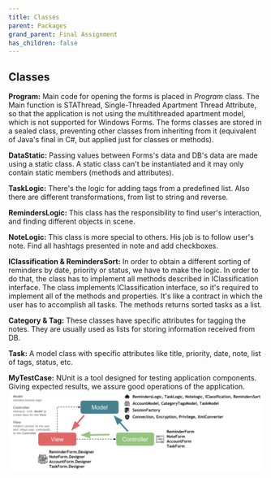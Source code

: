 ```yaml
---
title: Classes
parent: Packages
grand_parent: Final Assignment
has_children: false
---
```


## Classes
**Program:** Main code for opening the forms is placed in _Program_ class. The Main function is STAThread, Single-Threaded Apartment Thread Attribute, so that the application is not using the multithreaded apartment model, which is not supported for Windows Forms. The forms classes are stored in a sealed class, preventing other classes from inheriting from it (equivalent of Java's final in C#, but applied just for classes or methods).

**DataStatic:** Passing values between Forms's data and DB's data are made using a static class. A static class can't be instantiated and it may only contain static members (methods and attributes).

**TaskLogic:** There's the logic for adding tags from a predefined list. Also there are different transformations, from list to string and reverse.

**RemindersLogic:** This class has the responsibility to find user's interaction, and finding different objects in scene.

**NoteLogic:** This class is more special to others. His job is to follow user's note. Find all hashtags presented in note and add checkboxes.

**IClassification & RemindersSort:** In order to obtain a different sorting of reminders by date, priority or status, we have to make the logic. In order to do that, the class has to implement all methods described in IClassification interface. The class implements IClassification interface, so it's required to implement all of the methods and properties. It's like a contract in which the user has to accomplish all tasks. The methods returns sorted tasks as a list.

**Category & Tag:** These classes have specific attributes for tagging the notes. They are usually used as lists for storing information received from DB.

**Task:** A model class with specific attributes like title, priority, date, note, list of tags, status, etc.

**MyTestCase:** NUnit is a tool designed for testing application components. Giving expected results, we assure good operations of the application.
![Model-View-Controller](../../images/final-assignment/Model-View-Controller.png)